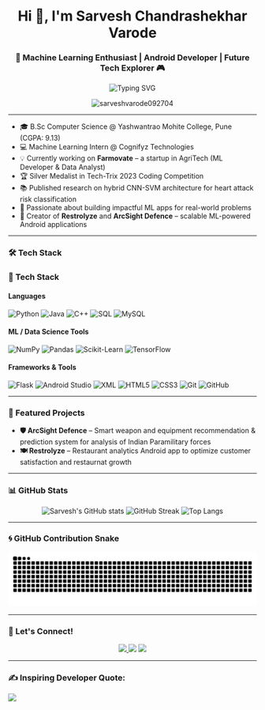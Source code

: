 <h1 align="center">Hi 👋, I'm Sarvesh Chandrashekhar Varode</h1>
<h3 align="center">🚀 Machine Learning Enthusiast | Android Developer | Future Tech Explorer 🎮</h3>

<p align="center">
  <img src="https://readme-typing-svg.demolab.com?font=Orbitron&weight=700&size=24&pause=1000&color=F700FF&center=true&vCenter=true&width=700&lines=Welcome+to+my+GitHub+Profile;Machine+Learning+%7C+Data+Science+%7C+AI+Engineering;Building+Innovative+Tech+Solutions+for+Tomorrow" alt="Typing SVG" />
</p>

<p align="center">
  <img src="https://komarev.com/ghpvc/?username=sarveshvarode092704&label=Profile%20views&color=0e75b6&style=flat" alt="sarveshvarode092704" />
</p>


---

- 🎓 B.Sc Computer Science @ Yashwantrao Mohite College, Pune (CGPA: 9.13)
- 💻 Machine Learning Intern @ Cognifyz Technologies
- 💡 Currently working on **Farmovate** – a startup in AgriTech (ML Developer & Data Analyst)
- 🏆 Silver Medalist in Tech-Trix 2023 Coding Competition
- 📚 Published research on hybrid CNN-SVM architecture for heart attack risk classification
- 🚀 Passionate about building impactful ML apps for real-world problems
- 📲 Creator of **Restrolyze** and **ArcSight Defence** – scalable ML-powered Android applications

---

### 🛠️ Tech Stack
### 🚀 Tech Stack

#### Languages
![Python](https://img.shields.io/badge/python-3670A0?style=for-the-badge&logo=python&logoColor=ffdd54)
![Java](https://img.shields.io/badge/java-%23ED8B00.svg?style=for-the-badge&logo=openjdk&logoColor=white)
![C++](https://img.shields.io/badge/C%2B%2B-%2300599C.svg?style=for-the-badge&logo=c%2B%2B&logoColor=white)
![SQL](https://img.shields.io/badge/SQL-%230074C1.svg?style=for-the-badge&logo=sqlite&logoColor=white)
![MySQL](https://img.shields.io/badge/mysql-4479A1.svg?style=for-the-badge&logo=mysql&logoColor=white)

#### ML / Data Science Tools
![NumPy](https://img.shields.io/badge/numpy-%23013243.svg?style=for-the-badge&logo=numpy&logoColor=white)
![Pandas](https://img.shields.io/badge/pandas-%23150458.svg?style=for-the-badge&logo=pandas&logoColor=white)
![Scikit-Learn](https://img.shields.io/badge/scikit--learn-%23F7931E.svg?style=for-the-badge&logo=scikit-learn&logoColor=white)
![TensorFlow](https://img.shields.io/badge/TensorFlow-%23FF6F00.svg?style=for-the-badge&logo=TensorFlow&logoColor=white)

#### Frameworks & Tools
![Flask](https://img.shields.io/badge/flask-%23000.svg?style=for-the-badge&logo=flask&logoColor=white)
![Android Studio](https://img.shields.io/badge/android%20studio-%233DDC84.svg?style=for-the-badge&logo=android-studio&logoColor=white)
![XML](https://img.shields.io/badge/XML-%23e37933.svg?style=for-the-badge&logo=xml&logoColor=white)
![HTML5](https://img.shields.io/badge/html5-%23E34F26.svg?style=for-the-badge&logo=html5&logoColor=white)
![CSS3](https://img.shields.io/badge/css3-%231572B6.svg?style=for-the-badge&logo=css3&logoColor=white)
![Git](https://img.shields.io/badge/git-%23F05033.svg?style=for-the-badge&logo=git&logoColor=white)
![GitHub](https://img.shields.io/badge/github-%23121011.svg?style=for-the-badge&logo=github&logoColor=white)


---

### 🧠 Featured Projects
- **🛡️ ArcSight Defence** – Smart weapon and equipment recommendation & prediction system for analysis of Indian Paramilitary forces
- **🍽️ Restrolyze** – Restaurant analytics Android app to optimize customer satisfaction and restaurnat growth

---

### 📊 GitHub Stats

<div align="center">

  <!-- GitHub Stats -->
  <img src="https://github-readme-stats.vercel.app/api?username=sarveshvarode092704&show_icons=true&theme=tokyonight" alt="Sarvesh's GitHub stats" />

  <!-- GitHub Streak -->
  <img src="https://github-readme-streak-stats.herokuapp.com/?user=sarveshvarode092704&theme=tokyonight&hide_border=false" alt="GitHub Streak" />

  <!-- Top Languages -->
  <img src="https://github-readme-stats.vercel.app/api/top-langs/?username=sarveshvarode092704&layout=compact&theme=tokyonight" alt="Top Langs" />

</div>


---

### 🌀 GitHub Contribution Snake

<p align="center">
  <img src="https://github.com/sarveshvarode092704/sarveshvarode092704/raw/output/github-contribution-grid-snake.svg" alt="Snake animation" />
</p>

---

### 📡 Let's Connect!

<p align="center">
  <a href="https://www.linkedin.com/in/sarvesh-varode/">
  <img src="https://img.shields.io/badge/-Sarvesh%20Varode-blue?style=flat-square&logo=Linkedin&logoColor=white"/>
</a>
  <a href="mailto:sarveshvarode545@gmail.com"><img src="https://img.shields.io/badge/-sarveshvarode545@gmail.com-c14438?style=flat-square&logo=Gmail&logoColor=white"/></a>
  <a href="https://github.com/sarveshvarode092704"><img src="https://img.shields.io/badge/-GitHub-black?style=flat-square&logo=github&logoColor=white"/></a>
</p>

---

### ✍️ **Inspiring Developer Quote:**
![](https://quotes-github-readme.vercel.app/api?type=horizontal&theme=radical)

